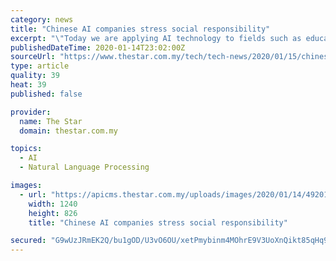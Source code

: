 ```yaml
---
category: news
title: "Chinese AI companies stress social responsibility"
excerpt: "\"Today we are applying AI technology to fields such as education and health ... he said during an introduction of the company’s latest products, which included a real-time translator with support for 60 languages, a smart education companion and a language learning portal to teach Chinese to students of all levels. Although it was a 2019 ..."
publishedDateTime: 2020-01-14T23:02:00Z
sourceUrl: "https://www.thestar.com.my/tech/tech-news/2020/01/15/chinese-ai-companies-stress-social-responsibility"
type: article
quality: 39
heat: 39
published: false

provider:
  name: The Star
  domain: thestar.com.my

topics:
  - AI
  - Natural Language Processing

images:
  - url: "https://apicms.thestar.com.my/uploads/images/2020/01/14/492015.jpg"
    width: 1240
    height: 826
    title: "Chinese AI companies stress social responsibility"

secured: "G9wUzJRmEK2Q/bu1gOD/U3vO6OU/xetPmybinm4MOhrE9V3UoXnQikt85qHq9mFIRHqB6FaRYyV+9pB56RNtvpoPzSLIeaEzTHUsCiiU01i5ADM9M0E1U/zpV9o5blAvo2g9tScmk83O5tSKolLRhq4XN/O9/qPWEkMUc1eWCcah5NtTgdGGuHZ1dp89f3bxT/6yohJlKvXy0Zg56RQU/XVJHc3WDLU608W2p38ao0ZnFUdc6XJ9lGId5V/l1uIe14YhWqWL4Pi8hHeJau6XBUZAJ3+ygRlvNtWBRptq3SFfwRZmHMxbw6kQgjXENRrrwqa24+263nklFR+0+2bD0+PwDuLGki5dctfoTtDH4o3oFV6vJsu+2aPDoT+pYJ/f3O1Oo1FdQVu7NWb7UF11MyDilccRDPVDPNKVgZ3htIOGUyAmBicW4wOdqcKE9nbl5P9A8MhZ/BSW71WMFOSs3Q==;Pyq/aJ7IeTIla179eSR8KQ=="
---
```


